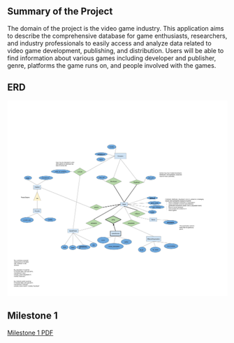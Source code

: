 ## Summary of the Project

The domain of the project is the video game industry. 
This application aims to describe the comprehensive database for game 
enthusiasts, researchers, and industry professionals to easily access 
and analyze data related to video game development, publishing, 
and distribution. Users will be able to find information about 
various games including developer and publisher, genre, platforms 
the game runs on, and people involved with the games.

## ERD

![Entity Relationship Diagram](./assets/CPSC304_ERD_games_database.jpg)

## Milestone 1
[Milestone 1 PDF](./assets/CPSC304_Milestone%201%20Group%2014.pdf)
